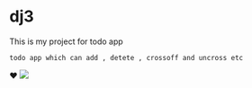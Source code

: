# dj3
This is my project for todo app 
<pre><code>todo app which can add , detete , crossoff and uncross etc</code></pre>
:heart:
  [![](https://img.shields.io/badge/todo-todoApp-green.svg)](https://subham001.pythonanywhere.com/)


